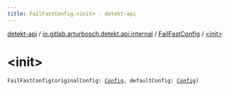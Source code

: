 ```yaml
---
title: FailFastConfig.<init> - detekt-api
---
```


[detekt-api](../../index.html) / [io.gitlab.arturbosch.detekt.api.internal](../index.html) / [FailFastConfig](index.html) / [&lt;init&gt;](./-init-.html)

# &lt;init&gt;

`FailFastConfig(originalConfig: `[`Config`](../../io.gitlab.arturbosch.detekt.api/-config/index.html)`, defaultConfig: `[`Config`](../../io.gitlab.arturbosch.detekt.api/-config/index.html)`)`